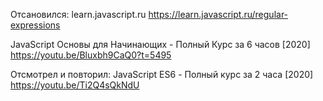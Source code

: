Отсановился:
  learn.javascript.ru
    https://learn.javascript.ru/regular-expressions

  JavaScript Основы для Начинающих - Полный Курс за 6 часов [2020]
    https://youtu.be/Bluxbh9CaQ0?t=5495



Отсмотрел и повторил:
  JavaScript ES6 - Полный курс за 2 часа [2020]
    https://youtu.be/Ti2Q4sQkNdU